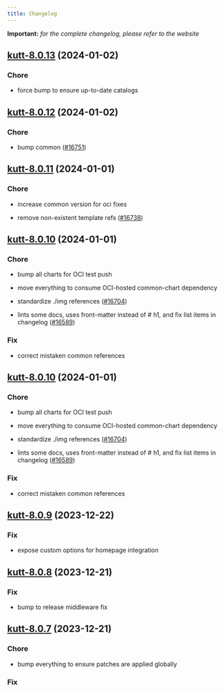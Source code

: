 ```yaml
---
title: Changelog
---
```


**Important:**
*for the complete changelog, please refer to the website*





## [kutt-8.0.13](https://github.com/truecharts/charts/compare/kutt-8.0.12...kutt-8.0.13) (2024-01-02)

### Chore



- force bump to ensure up-to-date catalogs


## [kutt-8.0.12](https://github.com/truecharts/charts/compare/kutt-8.0.11...kutt-8.0.12) (2024-01-02)

### Chore



- bump common ([#16751](https://github.com/truecharts/charts/issues/16751))


## [kutt-8.0.11](https://github.com/truecharts/charts/compare/kutt-8.0.10...kutt-8.0.11) (2024-01-01)

### Chore



- increase common version for oci fixes

- remove non-existent template refs ([#16738](https://github.com/truecharts/charts/issues/16738))


## [kutt-8.0.10](https://github.com/truecharts/charts/compare/kutt-8.0.9...kutt-8.0.10) (2024-01-01)

### Chore



- bump all charts for OCI test push

- move everything to consume OCI-hosted common-chart dependency

- standardize ./img references ([#16704](https://github.com/truecharts/charts/issues/16704))

- lints some docs, uses front-matter instead of # h1, and fix list items in changelog ([#16589](https://github.com/truecharts/charts/issues/16589))

### Fix



- correct mistaken common references


## [kutt-8.0.10](https://github.com/truecharts/charts/compare/kutt-8.0.9...kutt-8.0.10) (2024-01-01)

### Chore



- bump all charts for OCI test push

- move everything to consume OCI-hosted common-chart dependency

- standardize ./img references ([#16704](https://github.com/truecharts/charts/issues/16704))

- lints some docs, uses front-matter instead of # h1, and fix list items in changelog ([#16589](https://github.com/truecharts/charts/issues/16589))

### Fix



- correct mistaken common references
## [kutt-8.0.9](https://github.com/truecharts/charts/compare/kutt-8.0.8...kutt-8.0.9) (2023-12-22)

### Fix

- expose custom options for homepage integration

## [kutt-8.0.8](https://github.com/truecharts/charts/compare/kutt-8.0.7...kutt-8.0.8) (2023-12-21)

### Fix

- bump to release middleware fix

## [kutt-8.0.7](https://github.com/truecharts/charts/compare/kutt-8.0.6...kutt-8.0.7) (2023-12-21)

### Chore

- bump everything to ensure patches are applied globally

### Fix

